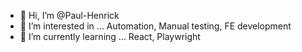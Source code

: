 - 👋 Hi, I’m @Paul-Henrick
- 👀 I’m interested in ... Automation, Manual testing, FE development
- 🌱 I’m currently learning ... React, Playwright


<!---
Paul-Henrick/Paul-Henrick is a ✨ special ✨ repository because its `README.md` (this file) appears on your GitHub profile.
You can click the Preview link to take a look at your changes.
--->
